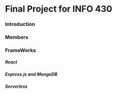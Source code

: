 # Final Project for INFO 430

### Introduction

### Members

### FrameWorks

##### React

##### Express.js and MongoDB

##### Serverless
